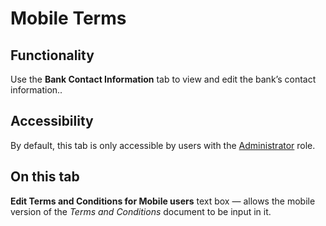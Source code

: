 # Mobile Terms

## Functionality

Use the **Bank Contact Information** tab to view and edit the bank’s contact information..

## Accessibility

By default, this tab is only accessible by users with the [Administrator](../roles.md#administrator) role.

## On this tab

**Edit Terms and Conditions for Mobile users** text box — allows the mobile version of the *Terms and Conditions* document to be input in it.
